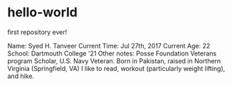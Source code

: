 # hello-world
first repository ever!

Name: Syed H. Tanveer
Current Time: Jul 27th, 2017
Current Age: 22
School: Dartmouth College '21
Other notes: Posse Foundation Veterans program Scholar, U.S. Navy Veteran.
             Born in Pakistan, raised in Northern Virginia (Springfield, VA)
             I like to read, workout (particularly weight lifting), and hike.
